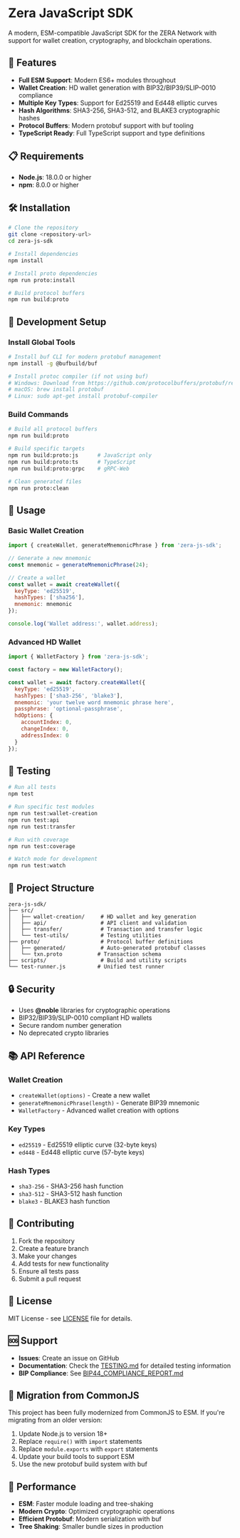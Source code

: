 # Zera JavaScript SDK

A modern, ESM-compatible JavaScript SDK for the ZERA Network with support for wallet creation, cryptography, and blockchain operations.

## 🚀 Features

- **Full ESM Support**: Modern ES6+ modules throughout
- **Wallet Creation**: HD wallet generation with BIP32/BIP39/SLIP-0010 compliance
- **Multiple Key Types**: Support for Ed25519 and Ed448 elliptic curves
- **Hash Algorithms**: SHA3-256, SHA3-512, and BLAKE3 cryptographic hashes
- **Protocol Buffers**: Modern protobuf support with buf tooling
- **TypeScript Ready**: Full TypeScript support and type definitions

## 📋 Requirements

- **Node.js**: 18.0.0 or higher
- **npm**: 8.0.0 or higher

## 🛠️ Installation

```bash
# Clone the repository
git clone <repository-url>
cd zera-js-sdk

# Install dependencies
npm install

# Install proto dependencies
npm run proto:install

# Build protocol buffers
npm run build:proto
```

## 🔧 Development Setup

### Install Global Tools

```bash
# Install buf CLI for modern protobuf management
npm install -g @bufbuild/buf

# Install protoc compiler (if not using buf)
# Windows: Download from https://github.com/protocolbuffers/protobuf/releases
# macOS: brew install protobuf
# Linux: sudo apt-get install protobuf-compiler
```

### Build Commands

```bash
# Build all protocol buffers
npm run build:proto

# Build specific targets
npm run build:proto:js      # JavaScript only
npm run build:proto:ts      # TypeScript
npm run build:proto:grpc    # gRPC-Web

# Clean generated files
npm run proto:clean
```

## 📖 Usage

### Basic Wallet Creation

```javascript
import { createWallet, generateMnemonicPhrase } from 'zera-js-sdk';

// Generate a new mnemonic
const mnemonic = generateMnemonicPhrase(24);

// Create a wallet
const wallet = await createWallet({
  keyType: 'ed25519',
  hashTypes: ['sha256'],
  mnemonic: mnemonic
});

console.log('Wallet address:', wallet.address);
```

### Advanced HD Wallet

```javascript
import { WalletFactory } from 'zera-js-sdk';

const factory = new WalletFactory();

const wallet = await factory.createWallet({
  keyType: 'ed25519',
  hashTypes: ['sha3-256', 'blake3'],
  mnemonic: 'your twelve word mnemonic phrase here',
  passphrase: 'optional-passphrase',
  hdOptions: {
    accountIndex: 0,
    changeIndex: 0,
    addressIndex: 0
  }
});
```

## 🧪 Testing

```bash
# Run all tests
npm test

# Run specific test modules
npm run test:wallet-creation
npm run test:api
npm run test:transfer

# Run with coverage
npm run test:coverage

# Watch mode for development
npm run test:watch
```

## 📁 Project Structure

```
zera-js-sdk/
├── src/
│   ├── wallet-creation/     # HD wallet and key generation
│   ├── api/                 # API client and validation
│   ├── transfer/            # Transaction and transfer logic
│   └── test-utils/          # Testing utilities
├── proto/                   # Protocol buffer definitions
│   ├── generated/           # Auto-generated protobuf classes
│   └── txn.proto           # Transaction schema
├── scripts/                 # Build and utility scripts
└── test-runner.js          # Unified test runner
```

## 🔒 Security

- Uses **@noble** libraries for cryptographic operations
- BIP32/BIP39/SLIP-0010 compliant HD wallets
- Secure random number generation
- No deprecated crypto libraries

## 📚 API Reference

### Wallet Creation

- `createWallet(options)` - Create a new wallet
- `generateMnemonicPhrase(length)` - Generate BIP39 mnemonic
- `WalletFactory` - Advanced wallet creation with options

### Key Types

- `ed25519` - Ed25519 elliptic curve (32-byte keys)
- `ed448` - Ed448 elliptic curve (57-byte keys)

### Hash Types

- `sha3-256` - SHA3-256 hash function
- `sha3-512` - SHA3-512 hash function  
- `blake3` - BLAKE3 hash function

## 🤝 Contributing

1. Fork the repository
2. Create a feature branch
3. Make your changes
4. Add tests for new functionality
5. Ensure all tests pass
6. Submit a pull request

## 📄 License

MIT License - see [LICENSE](LICENSE) file for details.

## 🆘 Support

- **Issues**: Create an issue on GitHub
- **Documentation**: Check the [TESTING.md](TESTING.md) for detailed testing information
- **BIP Compliance**: See [BIP44_COMPLIANCE_REPORT.md](BIP44_COMPLIANCE_REPORT.md)

## 🔄 Migration from CommonJS

This project has been fully modernized from CommonJS to ESM. If you're migrating from an older version:

1. Update Node.js to version 18+
2. Replace `require()` with `import` statements
3. Replace `module.exports` with `export` statements
4. Update your build tools to support ESM
5. Use the new protobuf build system with buf

## 🚀 Performance

- **ESM**: Faster module loading and tree-shaking
- **Modern Crypto**: Optimized cryptographic operations
- **Efficient Protobuf**: Modern serialization with buf
- **Tree Shaking**: Smaller bundle sizes in production
